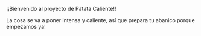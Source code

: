 ¡¡Bienvenido al proyecto de Patata Caliente!!

La cosa se va a poner intensa y caliente, así que prepara tu abanico porque empezamos ya!
